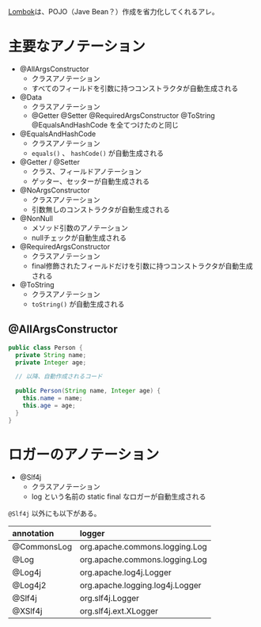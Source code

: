 [Lombok](https://projectlombok.org)は、POJO（Jave Bean？）作成を省力化してくれるアレ。  

# 主要なアノテーション

- @AllArgsConstructor
  - クラスアノテーション
  - すべてのフィールドを引数に持つコンストラクタが自動生成される
- @Data
  - クラスアノテーション
  - @Getter @Setter @RequiredArgsConstructor @ToString @EqualsAndHashCode を全てつけたのと同じ
- @EqualsAndHashCode
  - クラスアノテーション
  - ```equals()``` 、 ```hashCode()``` が自動生成される
- @Getter / @Setter
  - クラス、フィールドアノテーション
  - ゲッター、セッターが自動生成される
- @NoArgsConstructor
  - クラスアノテーション
  - 引数無しのコンストラクタが自動生成される
- @NonNull
  - メソッド引数のアノテーション
  - nullチェックが自動生成される
- @RequiredArgsConstructor
  - クラスアノテーション
  - final修飾されたフィールドだけを引数に持つコンストラクタが自動生成される
- @ToString
  - クラスアノテーション
  - ```toString()``` が自動生成される

## @AllArgsConstructor

```java
public class Person {
  private String name;
  private Integer age;

  // 以降、自動作成されるコード

  public Person(String name, Integer age) {
    this.name = name;
    this.age = age;
  }
}
```

# ロガーのアノテーション

- @Slf4j
  - クラスアノテーション
  - log という名前の static final なロガーが自動生成される

```@Slf4j``` 以外にも以下がある。

|annotation|logger|
|:---|:---|
|@CommonsLog|org.apache.commons.logging.Log|
|@Log|org.apache.commons.logging.Log|
|@Log4j|org.apache.log4j.Logger|
|@Log4j2|org.apache.logging.log4j.Logger|
|@Slf4j|org.slf4j.Logger|
|@XSlf4j|org.slf4j.ext.XLogger|
